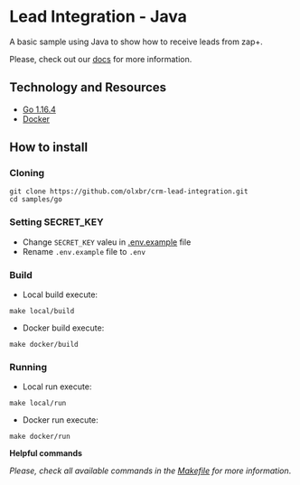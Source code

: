 # Lead Integration - Java

A basic sample using Java to show how to receive leads from zap+.

Please, check out our [docs](https://developers.grupozap.com/) for more information.

## Technology and Resources

- [Go 1.16.4](https://golang.org/)
- [Docker](https://www.docker.com/get-started)

## How to install

### Cloning

``` shell
git clone https://github.com/olxbr/crm-lead-integration.git
cd samples/go
```

### Setting SECRET_KEY

- Change `SECRET_KEY` valeu in [.env.example](.env.example) file
- Rename `.env.example` file to `.env`

### Build

- Local build execute:
``` shell
make local/build
```
- Docker build execute:
``` shell
make docker/build
```

### Running 

- Local run execute:
``` shell
make local/run
```
- Docker run execute:
``` shell
make docker/run
```

**Helpful commands**

*Please, check all available commands in the [Makefile](Makefile) for more information*.